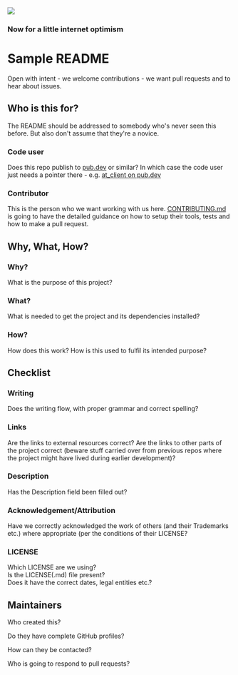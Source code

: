 <img src="https://atsign.dev/assets/img/@developersmall.png?sanitize=true">

### Now for a little internet optimism

# Sample README

Open with intent - we welcome contributions - we want pull requests and to hear about issues.

## Who is this for?

The README should be addressed to somebody who's never seen this before.
But also don't assume that they're a novice.

### Code user

Does this repo publish to [pub.dev](https://pub.dev) or similar?
In which case the code user just needs a pointer there - e.g. [at_client on pub.dev](https://pub.dev/packages/at_client)

### Contributor

This is the person who we want working with us here.
[CONTRIBUTING.md](CONTRIBUTING.md) is going to have the detailed guidance on how to setup their tools,
tests and how to make a pull request.

## Why, What, How?

### Why?

What is the purpose of this project?

### What?

What is needed to get the project and its dependencies installed?

### How?

How does this work? How is this used to fulfil its intended purpose?

## Checklist

### Writing

Does the writing flow, with proper grammar and correct spelling?

### Links

Are the links to external resources correct?
Are the links to other parts of the project correct
(beware stuff carried over from previous repos where the
project might have lived during earlier development)?

### Description

Has the Description field been filled out?

### Acknowledgement/Attribution

Have we correctly acknowledged the work of others (and their Trademarks etc.)
where appropriate (per the conditions of their LICENSE?

### LICENSE

Which LICENSE are we using?  
Is the LICENSE(.md) file present?  
Does it have the correct dates, legal entities etc.?

## Maintainers

Who created this?  

Do they have complete GitHub profiles?  

How can they be contacted?  

Who is going to respond to pull requests?  